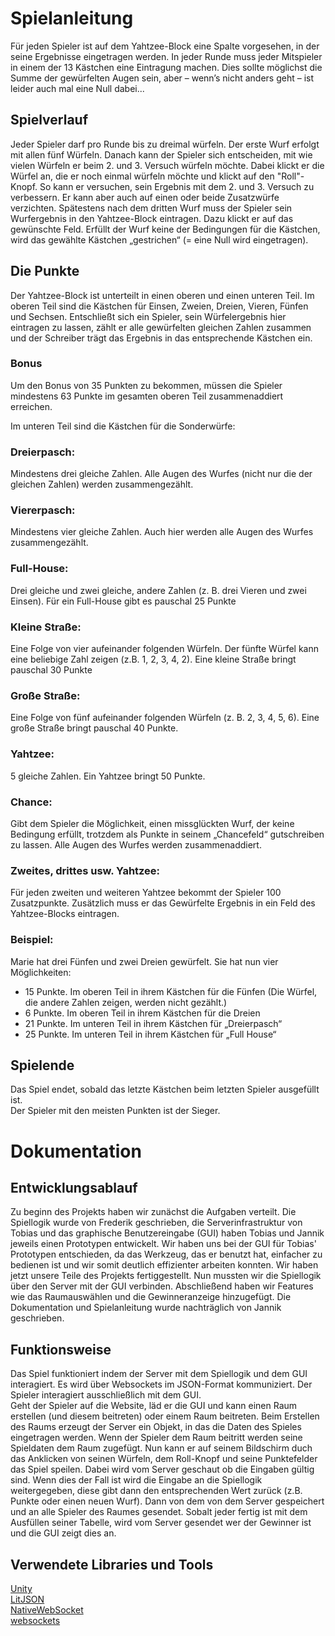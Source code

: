 

# Spielanleitung
Für jeden Spieler ist auf dem Yahtzee-Block eine
Spalte vorgesehen, in der seine Ergebnisse
eingetragen werden. In jeder Runde muss jeder
Mitspieler in einem der 13 Kästchen eine
Eintragung machen. Dies sollte möglichst die
Summe der gewürfelten Augen sein, aber –
wenn’s nicht anders geht – ist leider auch mal eine
Null dabei...



## Spielverlauf
Jeder Spieler darf pro Runde bis
zu dreimal würfeln. Der erste Wurf erfolgt mit
allen fünf Würfeln.
Danach kann der Spieler sich entscheiden, mit
wie vielen Würfeln er beim 2. und 3. Versuch
würfeln möchte. Dabei klickt er die Würfel an, die er
noch einmal würfeln möchte und klickt auf den "Roll"-Knopf. 
So kann er versuchen, sein Ergebnis mit dem 2. und 3.
Versuch zu verbessern. Er kann aber auch auf
einen oder beide Zusatzwürfe verzichten. Spätestens 
nach dem dritten Wurf muss der Spieler
sein Wurfergebnis in den Yahtzee-Block eintragen. 
Dazu klickt er auf das gewünschte Feld.
Erfüllt der Wurf keine der Bedingungen
für die Kästchen, wird das gewählte Kästchen
„gestrichen“ (= eine Null wird eingetragen).


## Die Punkte
Der Yahtzee-Block ist unterteilt in einen oberen
und einen unteren Teil. Im oberen Teil sind die
Kästchen für Einsen, Zweien, Dreien, Vieren,
Fünfen und Sechsen. Entschließt sich ein Spieler, 
sein Würfelergebnis hier eintragen zu lassen,
zählt er alle gewürfelten gleichen Zahlen zusammen 
und der Schreiber trägt das Ergebnis in das
entsprechende Kästchen ein.

### Bonus
Um den Bonus von 35 Punkten zu bekommen,
müssen die Spieler mindestens 63 Punkte im
gesamten oberen Teil zusammenaddiert erreichen.

Im unteren Teil sind die Kästchen für die
Sonderwürfe:

### Dreierpasch:
Mindestens drei gleiche Zahlen. Alle Augen
des Wurfes (nicht nur die der gleichen Zahlen) werden zusammengezählt.

### Viererpasch:
Mindestens vier gleiche Zahlen. Auch hier
werden alle Augen des Wurfes zusammengezählt.

### Full-House:
Drei gleiche und zwei gleiche, andere Zahlen
(z. B. drei Vieren und zwei Einsen). Für ein
Full-House gibt es pauschal 25 Punkte

### Kleine Straße:
Eine Folge von vier aufeinander folgenden
Würfeln. Der fünfte Würfel kann eine beliebige 
Zahl zeigen (z.B. 1, 2, 3, 4, 2). Eine kleine
Straße bringt pauschal 30 Punkte

### Große Straße:
Eine Folge von fünf aufeinander folgenden
Würfeln (z. B. 2, 3, 4, 5, 6). Eine große Straße
bringt pauschal 40 Punkte.

### Yahtzee:
5 gleiche Zahlen. Ein Yahtzee bringt 50 Punkte.

### Chance:
Gibt dem Spieler die Möglichkeit, einen missglückten Wurf, 
der keine Bedingung erfüllt,
trotzdem als Punkte in seinem „Chancefeld“
gutschreiben zu lassen. Alle Augen des
Wurfes werden zusammenaddiert.

### Zweites, drittes usw. Yahtzee:
Für jeden zweiten und weiteren Yahtzee bekommt
der Spieler 100 Zusatzpunkte. Zusätzlich muss er
das Gewürfelte Ergebnis in ein Feld des Yahtzee-Blocks eintragen. 


### Beispiel:
Marie hat drei Fünfen und zwei Dreien
gewürfelt. Sie hat nun vier Möglichkeiten:
<ul>
    <li> 15 Punkte. Im oberen Teil in ihrem Kästchen für die Fünfen (Die Würfel, die andere Zahlen zeigen, werden nicht gezählt.)
    <li> 6 Punkte. Im oberen Teil in ihrem Kästchen für die Dreien
    <li> 21 Punkte. Im unteren Teil in ihrem Kästchen für „Dreierpasch“
    <li> 25 Punkte. Im unteren Teil in ihrem Kästchen für „Full House“
</ul>

## Spielende
Das Spiel endet, sobald das letzte Kästchen
beim letzten Spieler ausgefüllt ist. 
<br> Der Spieler mit den meisten Punkten
ist der Sieger.

# Dokumentation

## Entwicklungsablauf
Zu beginn des Projekts haben wir zunächst die Aufgaben verteilt. Die Spiellogik wurde von Frederik geschrieben, die Serverinfrastruktur von Tobias und das graphische Benutzereingabe (GUI) haben Tobias und Jannik jeweils einen Prototypen entwickelt. Wir haben uns bei der GUI für Tobias' Prototypen entschieden, da das Werkzeug, das er benutzt hat, einfacher zu bedienen ist und wir somit deutlich effizienter arbeiten konnten.
Wir haben jetzt unsere Teile des Projekts fertiggestellt. 
Nun mussten wir die Spiellogik über den Server mit der GUI verbinden.
Abschließend haben wir Features wie das Raumauswählen und die Gewinneranzeige hinzugefügt.
Die Dokumentation und Spielanleitung wurde nachträglich von Jannik geschrieben.

## Funktionsweise
Das Spiel funktioniert indem der Server mit dem Spiellogik und dem GUI interagiert.
Es wird über Websockets im JSON-Format kommuniziert.
Der Spieler interagiert ausschließlich mit dem GUI.
<br>Geht der Spieler auf die Website, läd er die GUI und kann einen Raum erstellen (und diesem beitreten) oder einem Raum beitreten. Beim Erstellen des Raums erzeugt der Server ein Objekt, in das die Daten des Spieles eingetragen werden. Wenn der Spieler dem Raum beitritt werden seine Spieldaten dem Raum zugefügt. Nun kann er auf seinem Bildschirm duch das Anklicken von seinen Würfeln, dem Roll-Knopf und seine Punktefelder das Spiel speilen.
Dabei wird vom Server geschaut ob die Eingaben gültig sind. Wenn dies der Fall ist wird die Eingabe an die Spiellogik weitergegeben, diese gibt dann den entsprechenden Wert zurück (z.B. Punkte oder einen neuen Wurf). Dann von dem von dem Server gespeichert und an alle Spieler des Raumes gesendet.
Sobalt jeder fertig ist mit dem Ausfüllen seiner Tabelle, wird vom Server gesendet wer der Gewinner ist und die GUI zeigt dies an.

## Verwendete Libraries und Tools
[Unity](https://unity.com/)
<br>[LitJSON](https://litjson.net/)
<br>[NativeWebSocket](https://github.com/endel/NativeWebSocket)
<br>[websockets](https://pypi.org/project/websockets/)


